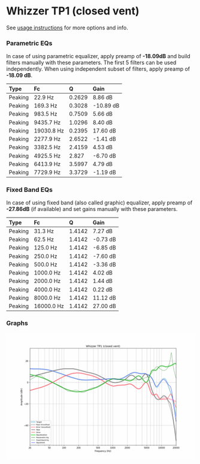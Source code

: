 # Whizzer TP1 (closed vent)
See [usage instructions](https://github.com/jaakkopasanen/AutoEq#usage) for more options and info.

### Parametric EQs
In case of using parametric equalizer, apply preamp of **-18.09dB** and build filters manually
with these parameters. The first 5 filters can be used independently.
When using independent subset of filters, apply preamp of **-18.09 dB**.

| Type    | Fc         |      Q | Gain      |
|:--------|:-----------|:-------|:----------|
| Peaking | 22.9 Hz    | 0.2629 | 8.86 dB   |
| Peaking | 169.3 Hz   | 0.3028 | -10.89 dB |
| Peaking | 983.5 Hz   | 0.7509 | 5.66 dB   |
| Peaking | 9435.7 Hz  | 1.0296 | 8.40 dB   |
| Peaking | 19030.8 Hz | 0.2395 | 17.60 dB  |
| Peaking | 2277.9 Hz  | 2.6522 | -1.41 dB  |
| Peaking | 3382.5 Hz  | 2.4159 | 4.53 dB   |
| Peaking | 4925.5 Hz  | 2.827  | -6.70 dB  |
| Peaking | 6413.9 Hz  | 3.5997 | 4.79 dB   |
| Peaking | 7729.9 Hz  | 3.3729 | -1.19 dB  |

### Fixed Band EQs
In case of using fixed band (also called graphic) equalizer, apply preamp of **-27.86dB**
(if available) and set gains manually with these parameters.

| Type    | Fc         |      Q | Gain     |
|:--------|:-----------|:-------|:---------|
| Peaking | 31.3 Hz    | 1.4142 | 7.27 dB  |
| Peaking | 62.5 Hz    | 1.4142 | -0.73 dB |
| Peaking | 125.0 Hz   | 1.4142 | -6.85 dB |
| Peaking | 250.0 Hz   | 1.4142 | -7.60 dB |
| Peaking | 500.0 Hz   | 1.4142 | -3.36 dB |
| Peaking | 1000.0 Hz  | 1.4142 | 4.02 dB  |
| Peaking | 2000.0 Hz  | 1.4142 | 1.44 dB  |
| Peaking | 4000.0 Hz  | 1.4142 | 0.22 dB  |
| Peaking | 8000.0 Hz  | 1.4142 | 11.12 dB |
| Peaking | 16000.0 Hz | 1.4142 | 27.00 dB |

### Graphs
![](./Whizzer%20TP1%20(closed%20vent).png)